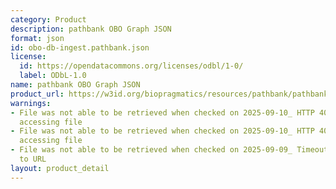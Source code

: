 ```yaml
---
category: Product
description: pathbank OBO Graph JSON
format: json
id: obo-db-ingest.pathbank.json
license:
  id: https://opendatacommons.org/licenses/odbl/1-0/
  label: ODbL-1.0
name: pathbank OBO Graph JSON
product_url: https://w3id.org/biopragmatics/resources/pathbank/pathbank.json
warnings:
- File was not able to be retrieved when checked on 2025-09-10_ HTTP 404 error when
  accessing file
- File was not able to be retrieved when checked on 2025-09-10_ HTTP 404 error when
  accessing file
- File was not able to be retrieved when checked on 2025-09-09_ Timeout connecting
  to URL
layout: product_detail
---
```

